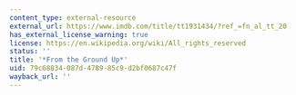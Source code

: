 ```yaml
---
content_type: external-resource
external_url: https://www.imdb.com/title/tt1931434/?ref_=fn_al_tt_20
has_external_license_warning: true
license: https://en.wikipedia.org/wiki/All_rights_reserved
status: ''
title: '*From the Ground Up*'
uid: 79c68834-087d-4789-85c9-d2bf0687c47f
wayback_url: ''
---
```

